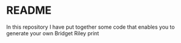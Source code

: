 # README
In this repository I have put together some code that enables you to generate your own Bridget Riley print
